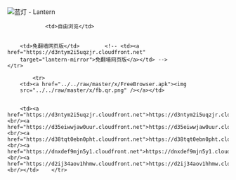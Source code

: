

<img src="../../raw/master/x/8e0a2b81.c82003be.LanternYellow2.png" alt="蓝灯 - Lantern"/>
<table>
    <tr>
                
                <td>自由浏览</td>
        
        
        <td>免翻墙网页版</td>        <!-- <td><a href="https://d3ntym2i5uqzjr.cloudfront.net"
        target="lantern-mirror">免翻墙网页版</a></td> -->
    </tr>
    
            <tr>
        <td><a href="../../raw/master/x/FreeBrowser.apk"><img
        src="../../raw/master/x/fb.qr.png" /></a></td>

        
        <td><a href="https://d3ntym2i5uqzjr.cloudfront.net">https://d3ntym2i5uqzjr.cloudfront.net</a><br/><a href="https://d35eiwwjaw0uur.cloudfront.net">https://d35eiwwjaw0uur.cloudfront.net</a><br/><a href="https://d38tqt0ebn0pht.cloudfront.net">https://d38tqt0ebn0pht.cloudfront.net</a><br/><a href="https://dnxdef9mjn5y1.cloudfront.net">https://dnxdef9mjn5y1.cloudfront.net</a><br/><a href="https://d2ij34aov1hhmw.cloudfront.net">https://d2ij34aov1hhmw.cloudfront.net</a><br/></td>    </tr>
</table>
